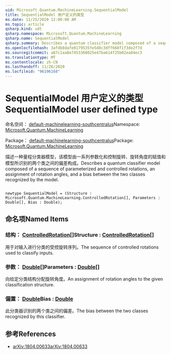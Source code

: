 ```yaml
---
uid: Microsoft.Quantum.MachineLearning.SequentialModel
title: SequentialModel 用户定义的类型
ms.date: 11/25/2020 12:00:00 AM
ms.topic: article
qsharp.kind: udt
qsharp.namespace: Microsoft.Quantum.MachineLearning
qsharp.name: SequentialModel
qsharp.summary: Describes a quantum classifier model composed of a sequence of parameterized and controlled rotations, an assignment of rotation angles, and a bias between the two classes recognized by the model.
ms.openlocfilehash: 3afdb8dafe0179535fe5d8c3dff668f1f3de2f7d
ms.sourcegitcommit: a87c1aa8e7453360025e47ba614f25b02ea84ec3
ms.translationtype: MT
ms.contentlocale: zh-CN
ms.lasthandoff: 11/26/2020
ms.locfileid: "96196168"
---
```

# <a name="sequentialmodel-user-defined-type"></a><span data-ttu-id="13dca-102">SequentialModel 用户定义的类型</span><span class="sxs-lookup"><span data-stu-id="13dca-102">SequentialModel user defined type</span></span>

<span data-ttu-id="13dca-103">命名空间： [default-machinelearning-southcentralus](xref:Microsoft.Quantum.MachineLearning)</span><span class="sxs-lookup"><span data-stu-id="13dca-103">Namespace: [Microsoft.Quantum.MachineLearning](xref:Microsoft.Quantum.MachineLearning)</span></span>

<span data-ttu-id="13dca-104">Package： [default-machinelearning-southcentralus](https://nuget.org/packages/Microsoft.Quantum.MachineLearning)</span><span class="sxs-lookup"><span data-stu-id="13dca-104">Package: [Microsoft.Quantum.MachineLearning](https://nuget.org/packages/Microsoft.Quantum.MachineLearning)</span></span>


<span data-ttu-id="13dca-105">描述一种量程分类器模型，该模型由一系列参数化和控制旋转、旋转角度的赋值和模型所识别的两个类之间的偏差构成。</span><span class="sxs-lookup"><span data-stu-id="13dca-105">Describes a quantum classifier model composed of a sequence of parameterized and controlled rotations, an assignment of rotation angles, and a bias between the two classes recognized by the model.</span></span>

```qsharp

newtype SequentialModel = (Structure : Microsoft.Quantum.MachineLearning.ControlledRotation[], Parameters : Double[], Bias : Double);
```



## <a name="named-items"></a><span data-ttu-id="13dca-106">命名项</span><span class="sxs-lookup"><span data-stu-id="13dca-106">Named Items</span></span>

### <a name="structure--controlledrotation"></a><span data-ttu-id="13dca-107">结构： [ControlledRotation](xref:Microsoft.Quantum.MachineLearning.ControlledRotation)[]</span><span class="sxs-lookup"><span data-stu-id="13dca-107">Structure : [ControlledRotation](xref:Microsoft.Quantum.MachineLearning.ControlledRotation)[]</span></span>

<span data-ttu-id="13dca-108">用于对输入进行分类的受控旋转序列。</span><span class="sxs-lookup"><span data-stu-id="13dca-108">The sequence of controlled rotations used to classify inputs.</span></span>
### <a name="parameters--double"></a><span data-ttu-id="13dca-109">参数： [Double](xref:microsoft.quantum.lang-ref.double)[]</span><span class="sxs-lookup"><span data-stu-id="13dca-109">Parameters : [Double](xref:microsoft.quantum.lang-ref.double)[]</span></span>

<span data-ttu-id="13dca-110">向给定分类结构分配旋转角度。</span><span class="sxs-lookup"><span data-stu-id="13dca-110">An assignment of rotation angles to the given classification structure.</span></span>
### <a name="bias--double"></a><span data-ttu-id="13dca-111">偏置： [Double](xref:microsoft.quantum.lang-ref.double)</span><span class="sxs-lookup"><span data-stu-id="13dca-111">Bias : [Double](xref:microsoft.quantum.lang-ref.double)</span></span>

<span data-ttu-id="13dca-112">此分类器识别的两个类之间的偏差。</span><span class="sxs-lookup"><span data-stu-id="13dca-112">The bias between the two classes recognized by this classifier.</span></span>

## <a name="references"></a><span data-ttu-id="13dca-113">参考</span><span class="sxs-lookup"><span data-stu-id="13dca-113">References</span></span>

- [<span data-ttu-id="13dca-114">arXiv:1804.00633</span><span class="sxs-lookup"><span data-stu-id="13dca-114">arXiv:1804.00633</span></span>](https://arxiv.org/abs/1804.00633)
